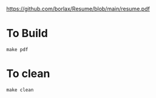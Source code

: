 https://github.com/borlax/Resume/blob/main/resume.pdf

# To Build
```
make pdf
```

# To clean
```
make clean
```
